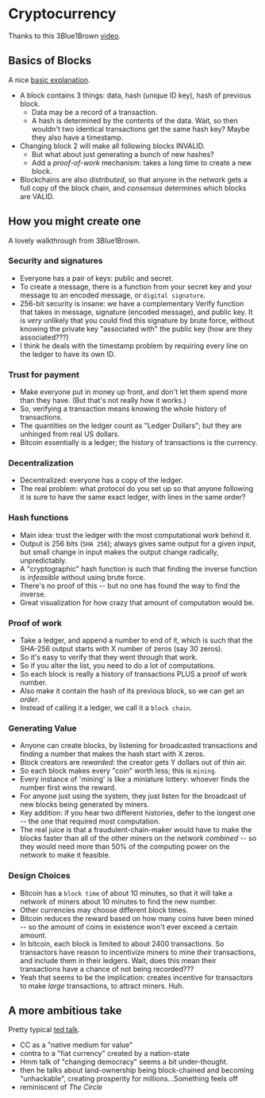 # Cryptocurrency
Thanks to this 3Blue1Brown [video](https://www.youtube.com/watch?v=bBC-nXj3Ng4&t=1153s).

## Basics of Blocks
A nice [basic explanation](https://www.youtube.com/watch?v=SSo_EIwHSd4).

- A block contains 3 things: data, hash (unique ID key), hash of previous block.
  - Data may be a record of a transaction.
  - A hash is determined by the contents of the data. Wait, so then wouldn't two identical transactions get the same hash key? Maybe they also have a timestamp.
- Changing block 2 will make all following blocks INVALID.
  - But what about just generating a bunch of new hashes?
  - Add a *proof-of-work* mechanism: takes a long time to create a new block.
- Blockchains are also *distributed*, so that anyone in the network gets a full copy of the block chain, and *consensus* determines which blocks are VALID.


## How you might create one
A lovely walkthrough from 3Blue1Brown.

### Security and signatures
- Everyone has a pair of keys: public and secret.  
- To create a message, there is a function from your secret key and your message to an encoded message, or `digital signature`.
- 256-bit security is insane: we have a complementary Verify function that takes in message, signature (encoded message), and public key. It is *very* unlikely that you could find this signature by brute force, without knowing the private key "associated with" the public key (how are they associated???)
- I think he deals with the timestamp problem by requiring every line on the ledger to have its own ID.

### Trust for payment
- Make everyone put in money up front, and don't let them spend more than they have. (But that's not really how it works.)
- So, verifying a transaction means knowing the whole history of transactions.
- The quantities on the ledger count as "Ledger Dollars"; but they are unhinged from real US dollars.
- Bitcoin essentially is a ledger; the history of transactions is the currency.

### Decentralization
- Decentralized: everyone has a copy of the ledger.
- The real problem: what protocol do you set up so that anyone following it is sure to have the same exact ledger, with lines in the same order?

### Hash functions
- Main idea: trust the ledger with the most computational work behind it.
- Output is 256 bits (`SHA 256`); always gives same output for a given input, but small change in input makes the output change radically, unpredictably.
- A "cryptographic" hash function is such that finding the inverse function is *infeasible* without using brute force.
- There's no proof of this -- but no one has found the way to find the inverse.
- Great visualization for how crazy that amount of computation would be.

### Proof of work
- Take a ledger, and append a number to end of it, which is such that the SHA-256 output starts with X number of zeros (say 30 zeros).
- So it's easy to verify that they went through that work.
- So if you alter the list, you need to do a lot of computations.
- So each block is really a history of transactions PLUS a proof of work number.
- Also make it contain the hash of its previous block, so we can get an *order*.
- Instead of calling it a ledger, we call it a `block chain`.

### Generating Value
- Anyone can create blocks, by listening for broadcasted transactions and finding a number that makes the hash start with X zeros.
- Block creators are *rewarded*: the creator gets Y dollars out of thin air.
- So each block makes every "coin" worth less; this is `mining`.
- Every instance of 'mining' is like a miniature lottery: whoever finds the number first wins the reward.
- For anyone just using the system, they just listen for the broadcast of new blocks being generated by miners.
- Key addition: if you hear two different histories, defer to the longest one -- the one that required most computation.
- The real juice is that a fraudulent-chain-maker would have to make the blocks faster than all of the other miners on the network *combined* -- so they would need more than 50% of the computing power on the network to make it feasible.

### Design Choices
- Bitcoin has a `block time` of about 10 minutes, so that it will take a network of miners about 10 minutes to find the new number.
- Other currencies may choose different block times.
- Bitcoin reduces the reward based on how many coins have been mined -- so the amount of coins in existence won't ever exceed a certain amount.
- In bitcoin, each block is limited to about 2400 transactions. So transactors have reason to incentivize miners to mine *their* transactions, and include them in their ledgers. Wait, does this mean their transactions have a chance of not being recorded???
- Yeah that seems to be the implication: creates incentive for transactors to make *large* transactions, to attract miners. Huh.

## A more ambitious take
Pretty typical [ted talk](https://www.youtube.com/watch?v=Pl8OlkkwRpc).

- CC as a "native medium for value"
- contra to a "fiat currency" created by a nation-state
- Hmm talk of "changing democracy" seems a bit under-thought.
- then he talks about land-ownership being block-chained and becoming "unhackable", creating prosperity for millions...Something feels off
- reminiscent of *The Circle*
